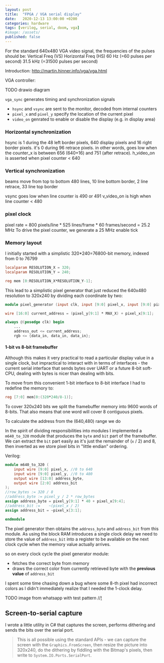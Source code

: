 ```yaml
---
layout: post
title:  "FPGA / VGA serial display"
date:   2020-12-13 13:00:00 +0200
categories: hardware
tags: [verilog, serial, doom, vga]
#image: /assets/
published: false
---
```


For the standard 640x480 VGA video signal, the frequencies of the pulses should be:
Vertical Freq (VS)	Horizontal Freq (HS)
60 Hz (=60 pulses per second)	31.5 kHz (=31500 pulses per second)

Introduction:
http://martin.hinner.info/vga/vga.html

VGA controller:

TODO drawio diagram

`vga_sync` generates timing and synchronization signals
- `hsync` and `vsync` are sent to the monitor, decoded from internal counters
- `pixel_x` and `pixel_y` specify the location of the current pixel
- `video_on` genrated to enable or disable the display (e.g. in display area)

### Horizontal synchronization

hsync is 1 during the 48 left border pixels, 640 display pixels and 16 right border pixels. 
it's 0 during 96 retrace pixels.
in other words, goes low when the counter_x is between 656 (640+16) and 751 (after retrace).
h_video_on is asserted when pixel counter < 640

### Vertical synchronization

beams move from top to bottom
480 lines, 10 line bottom border, 2 line retrace, 33 line top border

vsync goes low when line counter is 490 or 491
v_video_on is high when line counter < 480

### pixel clock

pixel rate = 800 pixels/line * 525 lines/frame * 60 frames/second = 25.2 MHz
To drive the pixel counter, we generate a 25 MHz enable tick

### Memory layout

I initially started with a simplistic 320*240=76800-bit memory, indexed from 0 to 76799

```verilog
localparam RESOLUTION_X = 320;
localparam RESOLUTION_Y = 240;

reg mem [0:RESOLUTION_X*RESOLUTION_Y-1];
```

This lead to a simplistic pixel generator that just reduced the 640x480 resolution to 320x240 by dividing each coordinate by two:

```verilog
module pixel_generator (input clk, input [9:0] pixel_x, input [9:0] pixel_y, output [2:0] rgb);

wire [16:0] current_address = (pixel_y[9:1] * MAX_X) + pixel_x[9:1];

always @(posedge clk) begin
    ...
    address_out <= current_address;
    rgb <= {data_in, data_in, data_in};
```

#### 1-bit vs 8-bit framebuffer

Although this makes it very practical to read a particular display value in a single clock, but impractical to interact with in terms of interfaces - the current serial interface that sends bytes over UART or a future 8-bit soft-CPU, dealing with bytes is nicer than dealing with bits.

To move from this convenient 1-bit interface to 8-bit interface I had to redefine the memory to: 

```verilog
reg [7:0] mem[0:(320*240/8-1)];
```

To cover 320x240 bits we split the framebuffer memory into 9600 words of 8-bits. That also means that one word will cover 8 contiguous pixels.

To calculate the address from the (640,480) range we do


In the spirit of dividing responsibilities into modules I implemented a `m640_to_320` module that produces the `byte` and `bit` part of the framebuffer. We can extract the `bit` part easily as it's just the remainder of (`x` / 2) and 8, then inverted as we store pixel bits in "little endian" ordering. 

Verilog:

```verilog
module m640_to_320 (
	input wire [9:0] pixel_x, //0 to 640
	input wire [9:0] pixel_y, //0 to 480	
	output wire [13:0] address_byte,
	output wire [2:0] address_bit
);
//row_bytes := 320 / 8
//address_byte := pixel_y / 2 * row_bytes
assign address_byte = pixel_y[9:1] * 40 + pixel_x[9:4];
//address_bit := 	~(pixel_x / 2)
assign address_bit = ~pixel_x[3:1];

endmodule
```

The pixel generator then obtains the `address_byte` and `address_bit` from this module. 
As using the block RAM introduces a single clock delay we need to store the value of `address_bit` into a register to be available on the next clock cycle when the memory value actually arrives.

so on every clock cycle the pixel generator module:
-  fetches the correct byte from memory 
-  draws the correct color from currently retrieved byte with the **previous value** of `address_bit`

I spent some time chasing down a bug where some 8-th pixel had incorrect colors as I didn't immediately realize that I needed the 1-clock delay.

TODO image from whatsapp with test pattern
//[!]()


## Screen-to-serial capture

I wrote a little utility in C# that captures the screen, performs dithering and sends the bits over the serial port.

> This is all possible using the standard APIs - we can capture the screen with the `Graphics.FromScreen`, then resize the picture into 320x240, do the dithering by fiddling with the Bitmap's pixels, then write to `System.IO.Ports.SerialPort`.

